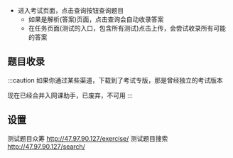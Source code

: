 - 进入考试页面，点击查询按钮查询题目
  - 如果是解析(答案)页面，点击查询会自动收录答案
  - 在任务页面(测试的入口，包含所有测试)点击上传，会尝试收录所有可能的答案

## 题目收录



:::caution
如果你通过某些渠道，下载到了考试专版，那是曾经独立的考试版本

现在已经合并入网课助手，已废弃，不可用
:::


## 设置


测试题目众筹
http://47.97.90.127/exercise/
测试题目搜索
http://47.97.90.127/search/